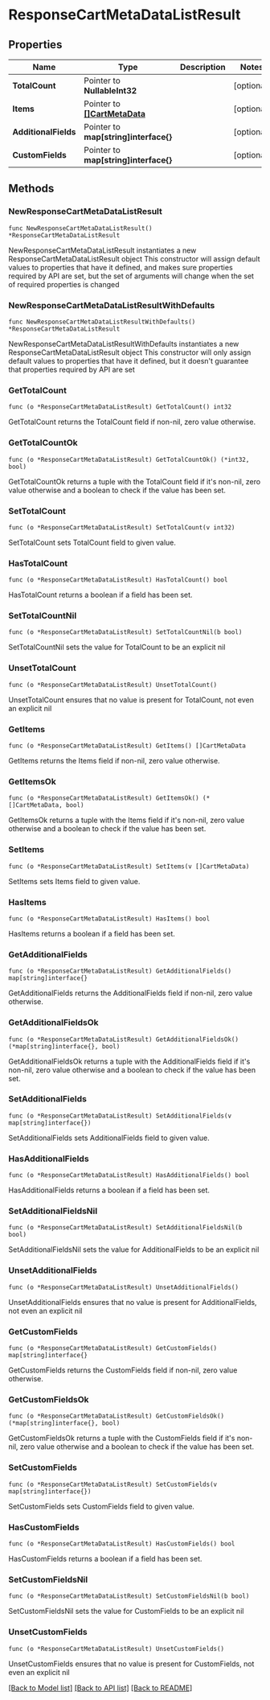 # ResponseCartMetaDataListResult

## Properties

Name | Type | Description | Notes
------------ | ------------- | ------------- | -------------
**TotalCount** | Pointer to **NullableInt32** |  | [optional] 
**Items** | Pointer to [**[]CartMetaData**](CartMetaData.md) |  | [optional] 
**AdditionalFields** | Pointer to **map[string]interface{}** |  | [optional] 
**CustomFields** | Pointer to **map[string]interface{}** |  | [optional] 

## Methods

### NewResponseCartMetaDataListResult

`func NewResponseCartMetaDataListResult() *ResponseCartMetaDataListResult`

NewResponseCartMetaDataListResult instantiates a new ResponseCartMetaDataListResult object
This constructor will assign default values to properties that have it defined,
and makes sure properties required by API are set, but the set of arguments
will change when the set of required properties is changed

### NewResponseCartMetaDataListResultWithDefaults

`func NewResponseCartMetaDataListResultWithDefaults() *ResponseCartMetaDataListResult`

NewResponseCartMetaDataListResultWithDefaults instantiates a new ResponseCartMetaDataListResult object
This constructor will only assign default values to properties that have it defined,
but it doesn't guarantee that properties required by API are set

### GetTotalCount

`func (o *ResponseCartMetaDataListResult) GetTotalCount() int32`

GetTotalCount returns the TotalCount field if non-nil, zero value otherwise.

### GetTotalCountOk

`func (o *ResponseCartMetaDataListResult) GetTotalCountOk() (*int32, bool)`

GetTotalCountOk returns a tuple with the TotalCount field if it's non-nil, zero value otherwise
and a boolean to check if the value has been set.

### SetTotalCount

`func (o *ResponseCartMetaDataListResult) SetTotalCount(v int32)`

SetTotalCount sets TotalCount field to given value.

### HasTotalCount

`func (o *ResponseCartMetaDataListResult) HasTotalCount() bool`

HasTotalCount returns a boolean if a field has been set.

### SetTotalCountNil

`func (o *ResponseCartMetaDataListResult) SetTotalCountNil(b bool)`

 SetTotalCountNil sets the value for TotalCount to be an explicit nil

### UnsetTotalCount
`func (o *ResponseCartMetaDataListResult) UnsetTotalCount()`

UnsetTotalCount ensures that no value is present for TotalCount, not even an explicit nil
### GetItems

`func (o *ResponseCartMetaDataListResult) GetItems() []CartMetaData`

GetItems returns the Items field if non-nil, zero value otherwise.

### GetItemsOk

`func (o *ResponseCartMetaDataListResult) GetItemsOk() (*[]CartMetaData, bool)`

GetItemsOk returns a tuple with the Items field if it's non-nil, zero value otherwise
and a boolean to check if the value has been set.

### SetItems

`func (o *ResponseCartMetaDataListResult) SetItems(v []CartMetaData)`

SetItems sets Items field to given value.

### HasItems

`func (o *ResponseCartMetaDataListResult) HasItems() bool`

HasItems returns a boolean if a field has been set.

### GetAdditionalFields

`func (o *ResponseCartMetaDataListResult) GetAdditionalFields() map[string]interface{}`

GetAdditionalFields returns the AdditionalFields field if non-nil, zero value otherwise.

### GetAdditionalFieldsOk

`func (o *ResponseCartMetaDataListResult) GetAdditionalFieldsOk() (*map[string]interface{}, bool)`

GetAdditionalFieldsOk returns a tuple with the AdditionalFields field if it's non-nil, zero value otherwise
and a boolean to check if the value has been set.

### SetAdditionalFields

`func (o *ResponseCartMetaDataListResult) SetAdditionalFields(v map[string]interface{})`

SetAdditionalFields sets AdditionalFields field to given value.

### HasAdditionalFields

`func (o *ResponseCartMetaDataListResult) HasAdditionalFields() bool`

HasAdditionalFields returns a boolean if a field has been set.

### SetAdditionalFieldsNil

`func (o *ResponseCartMetaDataListResult) SetAdditionalFieldsNil(b bool)`

 SetAdditionalFieldsNil sets the value for AdditionalFields to be an explicit nil

### UnsetAdditionalFields
`func (o *ResponseCartMetaDataListResult) UnsetAdditionalFields()`

UnsetAdditionalFields ensures that no value is present for AdditionalFields, not even an explicit nil
### GetCustomFields

`func (o *ResponseCartMetaDataListResult) GetCustomFields() map[string]interface{}`

GetCustomFields returns the CustomFields field if non-nil, zero value otherwise.

### GetCustomFieldsOk

`func (o *ResponseCartMetaDataListResult) GetCustomFieldsOk() (*map[string]interface{}, bool)`

GetCustomFieldsOk returns a tuple with the CustomFields field if it's non-nil, zero value otherwise
and a boolean to check if the value has been set.

### SetCustomFields

`func (o *ResponseCartMetaDataListResult) SetCustomFields(v map[string]interface{})`

SetCustomFields sets CustomFields field to given value.

### HasCustomFields

`func (o *ResponseCartMetaDataListResult) HasCustomFields() bool`

HasCustomFields returns a boolean if a field has been set.

### SetCustomFieldsNil

`func (o *ResponseCartMetaDataListResult) SetCustomFieldsNil(b bool)`

 SetCustomFieldsNil sets the value for CustomFields to be an explicit nil

### UnsetCustomFields
`func (o *ResponseCartMetaDataListResult) UnsetCustomFields()`

UnsetCustomFields ensures that no value is present for CustomFields, not even an explicit nil

[[Back to Model list]](../README.md#documentation-for-models) [[Back to API list]](../README.md#documentation-for-api-endpoints) [[Back to README]](../README.md)


